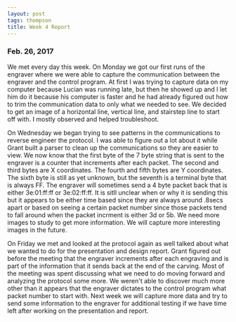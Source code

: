 ```yaml
---
layout: post
tags: thompson
title: Week 4 Report
---
```


### Feb. 26, 2017

We met every day this week. On Monday we got our first runs of the engraver where we were able to capture the communication between the engraver and the control program. At first I was trying to capture data on my computer because Lucian was running late, but then he showed up and I let him do it because his computer is faster and he had already figured out how to trim the communication data to only what we needed to see. We decided to get an image of a horizontal line, vertical line, and stairstep line to start off with. I mostly observed and helped troubleshoot.

On Wednesday we began trying to see patterns in the communications to reverse engineer the protocol. I was able to figure out a lot about it while Grant built a parser to clean up the communications so they are easier to view. We now know that the first byte of the 7 byte string that is sent to the engraver is a counter that increments after each packet. The second and third bytes are X coordinates. The fourth and fifth bytes are Y coordinates. The sixth byte is still as yet unknown, but the seventh is a terminal byte that is always FF. The engraver will sometimes send a 4 byte packet back that is either 3e:01:ff:ff or 3e:02:ff:ff. It is sitll unclear when or why it is sending this but it appears to be either time based since they are always around .8secs apart or based on seeing a certain packet number since those packets tend to fall around when the packet incrment is either 3d or 5b. We need more images to study to get more information. We will capture more interesting images in the future.

On Friday we met and looked at the protocol again as well talked about what we wanted to do for the presentation and design report. Grant figured out before the meeting that the engraver increments after each engraving and is part of the information that it sends back at the end of the carving. Most of the meeting was spent discussing what we need to do moving forward and analyzing the protocol some more. We weren't able to discover much more other than it appears that the engraver dictates to the control program what packet number to start with. Next week we will capture more data and try to send some information to the engraver for additional testing if we have time left after working on the presentation and report.
